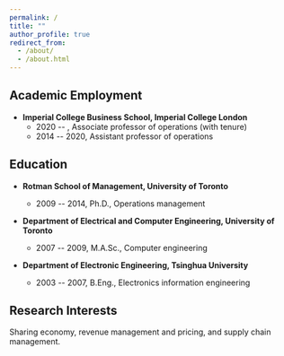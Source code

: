 ```yaml
---
permalink: /
title: ""
author_profile: true
redirect_from: 
  - /about/
  - /about.html
---
```

## Academic Employment
* **Imperial College Business School, Imperial College London**
    * 2020 -- , Associate professor of operations (with tenure)
    * 2014 -- 2020, Assistant professor of operations

## Education
* **Rotman School of Management, University of Toronto**
    * 2009 -- 2014, Ph.D., Operations management

* **Department of Electrical and Computer Engineering, University of Toronto**
    * 2007 -- 2009, M.A.Sc., Computer engineering

* **Department of Electronic Engineering, Tsinghua University**
    * 2003 -- 2007, B.Eng., Electronics information engineering

## Research Interests
Sharing economy, revenue management and pricing, and supply chain management.